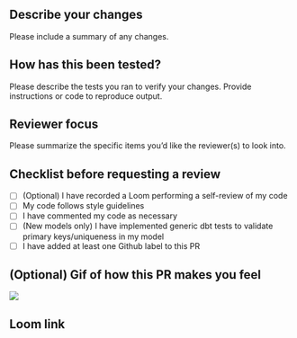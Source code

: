 ## Describe your changes
Please include a summary of any changes.


## How has this been tested?
Please describe the tests you ran to verify your changes.  Provide instructions or code to reproduce output.


## Reviewer focus
Please summarize the specific items you’d like the reviewer(s) to look into.


## Checklist before requesting a review
- [ ]  (Optional) I have recorded a Loom performing a self-review of my code
- [ ]  My code follows style guidelines
- [ ]  I have commented my code as necessary
- [ ]  (New models only) I have implemented generic dbt tests to validate primary keys/uniqueness in my model
- [ ]  I have added at least one Github label to this PR

## (Optional) Gif of how this PR makes you feel
![](url)


## Loom link
